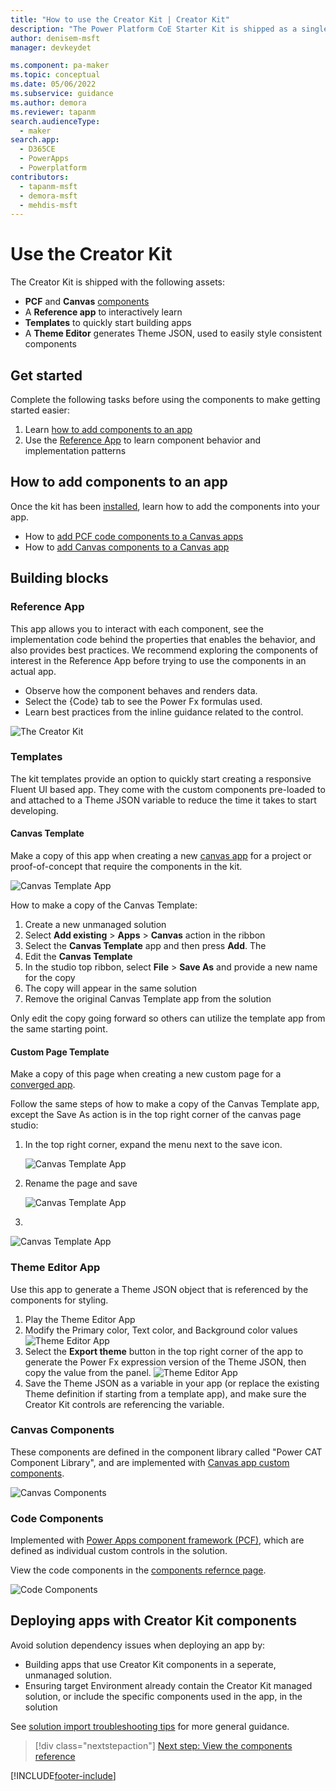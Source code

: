 ```yaml
---
title: "How to use the Creator Kit | Creator Kit"
description: "The Power Platform CoE Starter Kit is shipped as a single self-contained solution. Learn about the building blocks  designed to help you create fluent UI based apps"
author: denisem-msft
manager: devkeydet

ms.component: pa-maker
ms.topic: conceptual
ms.date: 05/06/2022
ms.subservice: guidance
ms.author: demora
ms.reviewer: tapanm
search.audienceType: 
  - maker
search.app: 
  - D365CE
  - PowerApps
  - Powerplatform
contributors:
  - tapanm-msft
  - demora-msft
  - mehdis-msft
---
```

# Use the Creator Kit
The Creator Kit is shipped with the following assets:
- **PCF** and **Canvas** [components](creator-kit/components.md)
- A **Reference app** to interactively learn
- **Templates** to quickly start building apps
- A **Theme Editor** generates Theme JSON, used to easily style consistent components

## Get started
Complete the following tasks before using the components to make getting started easier:
1. Learn [how to add components to an app](#How-to-add-components-to-an-app)
1. Use the [Reference App](#Reference-App) to learn component behavior and implementation patterns


## How to add components to an app
Once the kit has been [installed](setup.md), learn how to add the components into your app.
- How to [add PCF code components to a Canvas apps](https://docs.microsoft.com/en-us/power-apps/developer/component-framework/component-framework-for-canvas-apps#add-components-to-a-canvas-app)
- How to [add Canvas components to a Canvas app](https://docs.microsoft.com/en-us/power-apps/maker/canvas-apps/component-library#import-from-a-component-library)

## Building blocks

### Reference App
This app allows you to interact with each component, see the implementation code behind the properties that enables the behavior, and also provides best practices. We recommend exploring the components of interest in the Reference App before trying to use the components in an actual app.

- Observe how the component behaves and renders data.
- Select the {Code} tab to see the Power Fx formulas used.
- Learn best practices from the inline guidance related to the control.


 ![The Creator Kit](media/ReferenceApp.png "The Creator Kit")

### Templates
The kit templates provide an option to quickly start creating a responsive Fluent UI based app. They come with the custom components pre-loaded to and attached to a Theme JSON variable to reduce the time it takes to start developing.

#### Canvas Template
Make a copy of this app when creating a new [canvas app](https://docs.microsoft.com/en-us/power-apps/maker/canvas-apps/getting-started) for a project or proof-of-concept that require the components in the kit.

   ![Canvas Template App](media/template-app.png "Canvas Template App")

How to make a copy of the Canvas Template:
1. Create a new unmanaged solution
1. Select **Add existing** > **Apps** > **Canvas** action in the ribbon
1. Select the **Canvas Template** app and then press **Add**. The 
1. Edit the **Canvas Template**
1. In the studio top ribbon, select **File** > **Save As** and provide a new name for the copy
1. The copy will appear in the same solution
1. Remove the original Canvas Template app from the solution

Only edit the copy going forward so others can utilize the template app from the same starting point.

#### Custom Page Template
Make a copy of this page when creating a new custom page for a [converged app](https://docs.microsoft.com/en-us/power-apps/maker/model-driven-apps/model-app-page-overview).

Follow the same steps of how to make a copy of the Canvas Template app, except the Save As action is in the top right corner of the canvas page studio:

1. In the top right corner, expand the menu next to the save icon.

   ![Canvas Template App](media/custom-page-save.png "Canvas Template App")

1. Rename the page and save

   ![Canvas Template App](media/custom-page-saveas.png "Canvas Template App")

1. 
 
   ![Canvas Template App](media/custom-page-added.png "Canvas Template App")


### Theme Editor App
Use this app to generate a Theme JSON object that is referenced by the components for styling.

1. Play the Theme Editor App
1. Modify the Primary color, Text color, and Background color values
   ![Theme Editor App](media/theme-editor.png "Theme Editor App")
1. Select the **Export theme** button in the top right corner of the app to generate the Power Fx expression version of the Theme JSON, then copy the value from the panel.
    ![Theme Editor App](media/theme-editor-json.png "Theme Editor App")
1. Save the Theme JSON as a variable in your app (or replace the existing Theme definition if starting from a template app), and make sure the Creator Kit controls are referencing the variable. 

### Canvas Components
These components are defined in the component library called "Power CAT Component Library", and are implemented with [Canvas app custom components](https://docs.microsoft.com/en-us/power-apps/maker/canvas-apps/create-component).

   ![Canvas Components](media/canvascomponents.png "Canvas Components")

### Code Components
Implemented with [Power Apps component framework (PCF)](https://docs.microsoft.com/en-us/power-apps/developer/component-framework/custom-controls-overview), which are defined as individual custom controls in the solution.

View the code components in the [components refernce page](components.md).

   ![Code Components](media/pcfcomponents.png "Code Components")

## Deploying apps with Creator Kit components
Avoid solution dependency issues when deploying an app by:
- Building apps that use Creator Kit components in a seperate, unmanaged solution.
- Ensuring target Environment already contain the Creator Kit managed solution, or include the specific components used in the app, in the solution

See [solution import troubleshooting tips](https://docs.microsoft.com/en-us/troubleshoot/dynamics-365/sales/troubleshoot-solution-import-errors-in-dynamics-365) for more general guidance.

> [!div class="nextstepaction"]
> [Next step: View the components reference](components.md)

[!INCLUDE[footer-include](../../includes/footer-banner.md)]
